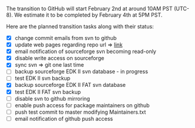 
The transition to GitHub will start February 2nd at around 10AM PST
(UTC-8). We estimate it to be completed by February 4th at 5PM PST.

Here are the planned transition tasks along with their status:

* [x] change commit emails from svn to github
* [x] update web pages regarding repo url =>
      [link](http://www.tianocore.org/edk2/source.html)
* [x] email notification of sourceforge svn becoming read-only
* [x] disable write access on sourceforge
* [x] sync svn => git one last time
* [ ] backup sourceforge EDK II svn database - in progress
* [ ] test EDK II svn backup
* [x] backup sourceforge EDK II FAT svn database
* [x] test EDK II FAT svn backup
* [ ] disable svn to github mirroring
* [ ] enable push access for package maintainers on github
* [ ] push test commit to master modifying Maintainers.txt
* [ ] email notification of github push access
